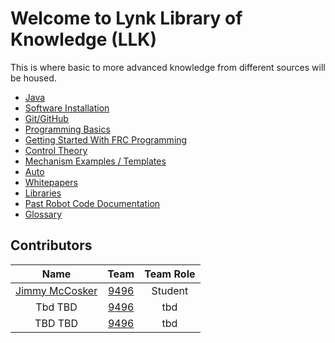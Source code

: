 # Welcome to Lynk Library of Knowledge (LLK) 
This is where basic to more advanced knowledge from different sources will be housed.

- [Java](https://lynkrobotics.github.io/java/) 
- [Software Installation](https://lynkrobotics.github.io/software/) 
- [Git/GitHub](https://lynkrobotics.github.io/git/)
- [Programming Basics](https://lynkrobotics.github.io/basics/) 
- [Getting Started With FRC Programming](https://lynkrobotics.github.io/start/)
- [Control Theory](https://lynkrobotics.github.io/controlTheory/) 
- [Mechanism Examples / Templates](https://lynkrobotics.github.io/mechanisms/)
- [Auto](https://lynkrobotics.github.io/auto/)
- [Whitepapers](https://lynkrobotics.github.io/whitepapers/) 
- [Libraries](https://lynkrobotics.github.io/libraries/)
- [Past Robot Code Documentation](https://lynkrobotics.github.io/past/)
- [Glossary](https://lynkrobotics.github.io/glossary/)

## Contributors

|                       Name                       |                      Team                      | Team Role |
| :----------------------------------------------: | :--------------------------------------------: | :-------: |
|                  [Jimmy McCosker](https://github.com/witherslayer67)  | [9496](https://lynkrobotics.org)  |   Student   |
|                  Tbd TBD                  | [9496](https://lynkrobotics.org)               |  tbd   |
|                   TBD TBD                   |   [9496](https://lynkrobotics.org)             |  tbd   |
